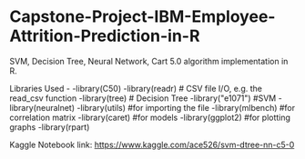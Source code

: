 # Capstone-Project-IBM-Employee-Attrition-Prediction-in-R
SVM, Decision Tree, Neural Network, Cart 5.0 algorithm implementation in R.

Libraries Used - 
-library(C50)
-library(readr)    # CSV file I/O, e.g. the read_csv function
-library(tree)     # Decision Tree
-library("e1071")  #SVM
-library(neuralnet)
-library(utils)    #for importing the file
-library(mlbench)  #for correlation matrix
-library(caret)    #for models
-library(ggplot2)  #for plotting graphs
-library(rpart)

Kaggle Notebook link:
https://www.kaggle.com/ace526/svm-dtree-nn-c5-0
